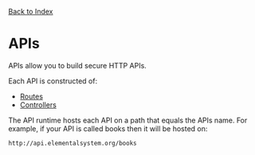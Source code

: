 [Back to Index](/src/support.documentation)

# APIs

APIs allow you to build secure HTTP APIs.

Each API is constructed of:

*   [Routes](/src/support.documentation/apis/routes)
*   [Controllers](/src/support.documentation/apis/controllers)

The API runtime hosts each API on a path that equals the APIs name. For example, if your API is called books then it will be hosted on:

`http://api.elementalsystem.org/books`